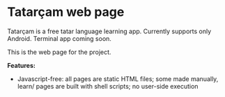 # Tatarçam web page

Tatarçam is a free tatar language learning app. Currently supports only Android. Terminal app coming soon.

This is the web page for the project.

**Features:**
* Javascript-free: all pages are static HTML files; some made manually, learn/ pages are built with shell scripts; no user-side execution
